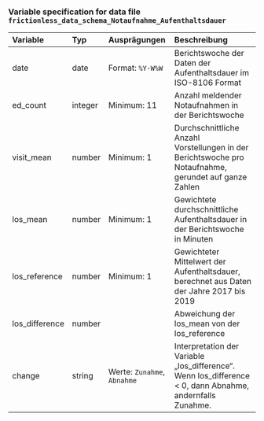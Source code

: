 ### Variable specification for data file `frictionless_data_schema_Notaufnahme_Aufenthaltsdauer`

| Variable       | Typ     | Ausprägungen                | Beschreibung                                                                                              |
|:---------------|:--------|:----------------------------|:----------------------------------------------------------------------------------------------------------|
| date           | date    | Format: `%Y-W%W`            | Berichtswoche der Daten der Aufenthaltsdauer im ISO-8106 Format                                           |
| ed_count       | integer | Minimum: 11                 | Anzahl meldender Notaufnahmen in der Berichtswoche                                                        |
| visit_mean     | number  | Minimum: 1                  | Durchschnittliche Anzahl Vorstellungen in der Berichtswoche pro Notaufnahme, gerundet auf ganze Zahlen    |
| los_mean       | number  | Minimum: 1                  | Gewichtete durchschnittliche Aufenthaltsdauer in der Berichtswoche in Minuten                             |
| los_reference  | number  | Minimum: 1                  | Gewichteter Mittelwert der Aufenthaltsdauer, berechnet aus Daten der Jahre 2017 bis 2019                  |
| los_difference | number  |                             | Abweichung der los_mean von der los_reference                                                             |
| change         | string  | Werte: `Zunahme`, `Abnahme` | Interpretation der Variable „los_difference“. Wenn los_difference < 0, dann Abnahme, andernfalls Zunahme. |


